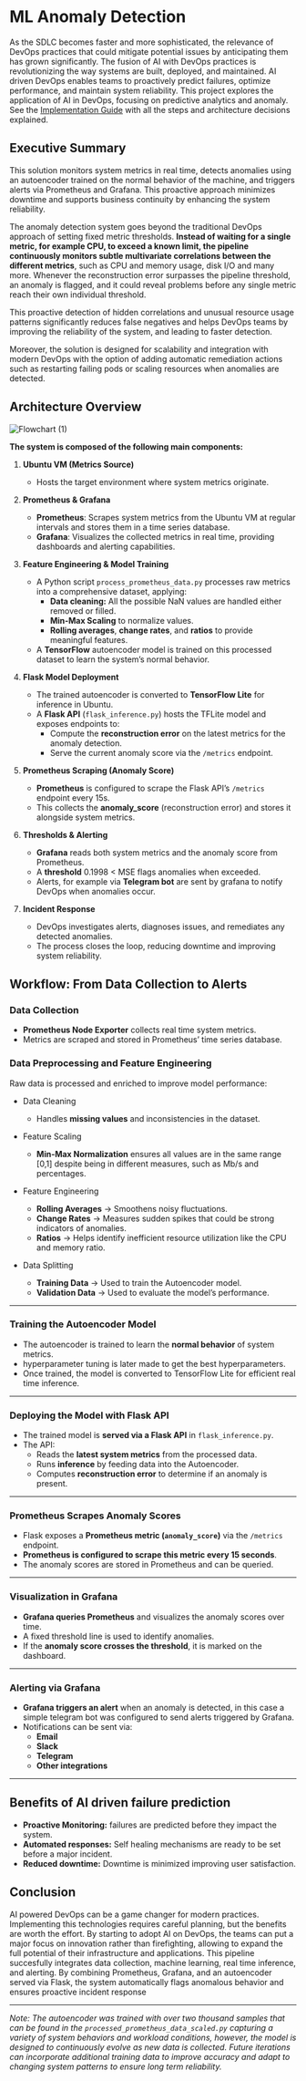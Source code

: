 # ML Anomaly Detection

As the SDLC becomes faster and more sophisticated, the relevance of DevOps practices that could mitigate potential issues by anticipating them has grown significantly. The fusion of AI with DevOps
practices is revolutionizing the way systems are built, deployed, and maintained. AI driven DevOps enables teams to proactively predict failures, optimize performance, and maintain system reliability. This project explores
the application of AI in DevOps, focusing on predictive analytics and anomaly. See the [Implementation Guide](./docs/IMPLEMENTATION.md) with all the steps and architecture decisions explained.


## Executive Summary

This solution monitors system metrics in real time, detects anomalies using an autoencoder trained on the normal behavior of the machine, and triggers alerts via Prometheus and Grafana. This proactive approach minimizes downtime and supports business continuity by enhancing the system reliability.

The anomaly detection system goes beyond the traditional DevOps approach of setting fixed metric thresholds. **Instead of waiting for a single metric, for example CPU, to exceed a known limit, the pipeline continuously monitors subtle multivariate correlations between the different
metrics**, such as CPU and memory usage, disk I/O and many more. Whenever the reconstruction error surpasses the pipeline threshold, an anomaly is flagged, and it could reveal problems before any single metric reach their own individual threshold.

This proactive detection of hidden correlations and unusual resource usage patterns significantly reduces false negatives and helps DevOps teams by improving the reliability of the system, and leading to faster detection.

Moreover, the solution is designed for scalability and integration with modern DevOps with the option of adding automatic remediation actions such as restarting failing pods or scaling resources when anomalies are detected.

## Architecture Overview

![Flowchart (1)](https://github.com/user-attachments/assets/c1b2e5cf-7fce-4b13-93cd-73687f4d4290)

**The system is composed of the following main components:**

1. **Ubuntu VM (Metrics Source)**
   - Hosts the target environment where system metrics originate.

2. **Prometheus & Grafana**
   - **Prometheus**: Scrapes system metrics from the Ubuntu VM at regular intervals and stores them in a time series database.
   - **Grafana**: Visualizes the collected metrics in real time, providing dashboards and alerting capabilities.

3. **Feature Engineering & Model Training**
   - A Python script `process_prometheus_data.py` processes raw metrics into a comprehensive dataset, applying:
     - **Data cleaning:** All the possible NaN values are handled either removed or filled.
     - **Min-Max Scaling** to normalize values.
     - **Rolling averages**, **change rates**, and **ratios** to provide meaningful features.
   - A **TensorFlow** autoencoder model is trained on this processed dataset to learn the system’s normal behavior.

4. **Flask Model Deployment**
   - The trained autoencoder is converted to **TensorFlow Lite** for inference in Ubuntu.
   - A **Flask API** (`flask_inference.py`) hosts the TFLite model and exposes endpoints to:
     - Compute the **reconstruction error** on the latest metrics for the anomaly detection.
     - Serve the current anomaly score via the `/metrics` endpoint.

5. **Prometheus Scraping (Anomaly Score)**
   - **Prometheus** is configured to scrape the Flask API’s `/metrics` endpoint every 15s.
   - This collects the **anomaly_score** (reconstruction error) and stores it alongside system metrics.

6. **Thresholds & Alerting**
   - **Grafana** reads both system metrics and the anomaly score from Prometheus.
   - A **threshold**  0.1998 < MSE flags anomalies when exceeded.
   - Alerts, for example via **Telegram bot**  are sent by grafana to notify DevOps when anomalies occur.

7. **Incident Response**
   - DevOps investigates alerts, diagnoses issues, and remediates any detected anomalies.
   - The process closes the loop, reducing downtime and improving system reliability.


## Workflow: From Data Collection to Alerts

### Data Collection
- **Prometheus Node Exporter** collects real time system metrics.
- Metrics are scraped and stored in Prometheus’ time series database.

### Data Preprocessing and Feature Engineering
Raw data is processed and enriched to improve model performance:

- Data Cleaning
  - Handles **missing values** and inconsistencies in the dataset.

- Feature Scaling
  - **Min-Max Normalization** ensures all values are in the same range [0,1] despite being in different measures, such as Mb/s and percentages.

- Feature Engineering
  - **Rolling Averages** → Smoothens noisy fluctuations.
  - **Change Rates** → Measures sudden spikes that could be strong indicators of anomalies.
  - **Ratios** → Helps identify inefficient resource utilization like the CPU and memory ratio.

- Data Splitting
  - **Training Data** → Used to train the Autoencoder model.
  - **Validation Data** → Used to evaluate the model’s performance.
---

### Training the Autoencoder Model
- The autoencoder is trained to learn the **normal behavior** of system metrics.
- hyperparameter tuning is later made to get the best hyperparameters.
- Once trained, the model is converted to TensorFlow Lite for efficient real time inference.

---

### Deploying the Model with Flask API
- The trained model is **served via a Flask API** in `flask_inference.py`.
- The API:
  - Reads the **latest system metrics** from the processed data.
  - Runs **inference** by feeding data into the Autoencoder.
  - Computes **reconstruction error** to determine if an anomaly is present.

---

### Prometheus Scrapes Anomaly Scores
- Flask exposes a **Prometheus metric (`anomaly_score`)** via the `/metrics` endpoint.
- **Prometheus is configured to scrape this metric every 15 seconds**.
- The anomaly scores are stored in Prometheus and can be queried.

---

### Visualization in Grafana
- **Grafana queries Prometheus** and visualizes the anomaly scores over time.
- A fixed threshold line is used to identify anomalies.
- If the **anomaly score crosses the threshold**, it is marked on the dashboard.

---

### Alerting via Grafana
- **Grafana triggers an alert** when an anomaly is detected, in this case a simple telegram bot was configured to send alerts triggered by Grafana.
- Notifications can be sent via:
  - **Email**
  - **Slack**
  - **Telegram**
  - **Other integrations**

---

## Benefits of AI driven failure prediction

- **Proactive Monitoring:** failures are predicted before they impact the system.
- **Automated responses:** Self healing mechanisms are ready to be set before a major incident.
- **Reduced downtime:** Downtime is minimized improving user satisfaction.

## Conclusion

AI powered DevOps can be a game changer for modern practices. Implementing this technologies requires careful planning, but the benefits are worth the effort. 
By starting to adopt AI on DevOps, the teams can put a major focus on innovation rather than firefighting, allowing to expand the full potential of their infrastructure and applications. This pipeline succesfully integrates data collection, machine learning, real time inference, and alerting.
By combining Prometheus, Grafana, and an autoencoder served via Flask, the system automatically flags anomalous behavior and ensures proactive incident response

---

<i>Note: The autoencoder was trained with over two thousand samples that can be found in the `processed_prometheus_data_scaled.py` capturing a variety of system behaviors and workload conditions, however, the model is designed to continuously evolve as new data is collected. Future iterations can incorporate additional training data to improve accuracy and adapt to changing system patterns to ensure long term reliability.</i>

